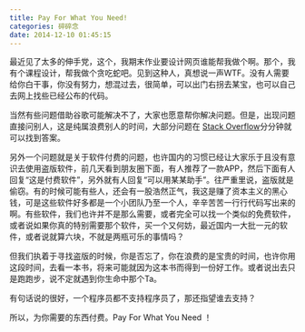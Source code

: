 ```yaml
---
title: Pay For What You Need!
categories: 碎碎念
date: 2014-12-10 01:45:15
---
```


最近见了太多的伸手党，这个，我期末作业要设计网页谁能帮我做个啊。那个，我有个课程设计，帮我做个贪吃蛇吧。见到这种人，真想说一声WTF。没有人需要给你白干事，你没有努力，想混过去，很简单，可以出门右拐去某宝，也可以自己去网上找些已经公布的代码。

当然有些问题借助谷歌可能解决不了，大家也愿意帮你解决问题。但是，出现问题直接问别人，这是纯属浪费别人的时间，大部分问题在 [Stack Overflow](http://stackoverflow.com/)分分钟就可以找到答案。

另外一个问题就是关于软件付费的问题，也许国内的习惯已经让大家乐于且没有意识去使用盗版软件，前几天看到朋友圈下面，有人推荐了一款APP，然后下面有人回复“这是付费软件”，另外就有人回复“可以用某某助手”。往严重里说，盗版就是偷窃。有的时候可能有些人，还会有一股浩然正气，我这是赚了资本主义的黑心钱，可是这些软件好多都是一个小团队乃至一个人，辛辛苦苦一行行代码写出来的啊。有些软件，我们也许并不是那么需要，或者完全可以找一个类似的免费软件，或者说如果你真的特别需要那个软件，买一个又何妨，最近国内一大批一元的软件，或者说就算六块，不就是两瓶可乐的事情吗？

但我们执着于寻找盗版的时候，你是否忘了，你在浪费的是宝贵的时间，也许你用这段时间，去看一本书，将来可能就因为这本书而得到一份好工作。或者说出去只是跑跑步，说不定就遇到你生命中那个Ta。

有句话说的很好，一个程序员都不支持程序员了，那还指望谁去支持？

所以，为你需要的东西付费。Pay For What You Need ！